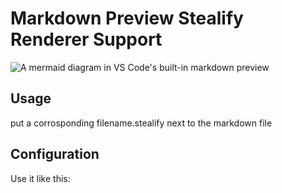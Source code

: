 # Markdown Preview Stealify Renderer Support

![A mermaid diagram in VS Code's built-in markdown preview](https://github.com/mjbvz/vscode-markdown-mermaid/raw/master/docs/example.png)



## Usage
put a corrosponding filename.stealify next to the markdown file

## Configuration

Use it like this:


